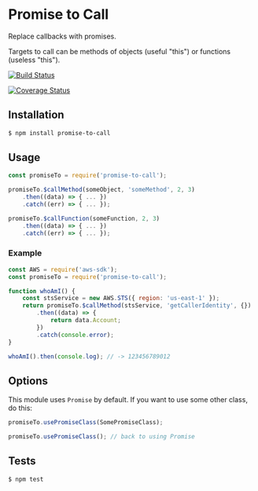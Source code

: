 # Promise to Call

Replace callbacks with promises.

Targets to call can be methods of objects (useful "this") or functions (useless "this").

[![Build Status](https://travis-ci.org/aercolino/promise-to-call.svg?branch=master)](https://travis-ci.org/aercolino/promise-to-call)

[![Coverage Status](https://coveralls.io/repos/github/aercolino/promise-to-call/badge.svg?branch=master)](https://coveralls.io/github/aercolino/promise-to-call?branch=master)


## Installation

```bash
$ npm install promise-to-call
```




## Usage

```js
const promiseTo = require('promise-to-call');

promiseTo.$callMethod(someObject, 'someMethod', 2, 3)
    .then((data) => { ... })
    .catch((err) => { ... });

promiseTo.$callFunction(someFunction, 2, 3)
    .then((data) => { ... })
    .catch((err) => { ... });
```



### Example

```js
const AWS = require('aws-sdk');
const promiseTo = require('promise-to-call');

function whoAmI() {
    const stsService = new AWS.STS({ region: 'us-east-1' });
    return promiseTo.$callMethod(stsService, 'getCallerIdentity', {})
        .then((data) => {
            return data.Account;
        })
        .catch(console.error);
}

whoAmI().then(console.log); // -> 123456789012
```


## Options

This module uses `Promise` by default. If you want to use some other class, do this: 

```js
promiseTo.usePromiseClass(SomePromiseClass);

promiseTo.usePromiseClass(); // back to using Promise
```




## Tests

```bash
$ npm test
```
